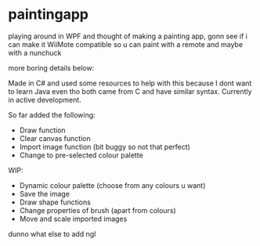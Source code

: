 # paintingapp
playing around in WPF and thought of making a painting app, gonn see if i can make it WiiMote compatible so u can paint with a remote and maybe with a nunchuck

more boring details below: 

Made in C# and used some resources to help with this because I dont want to learn Java even tho both came from C and have similar syntax. 
Currently in active development. 

So far added the following: 
- Draw function
- Clear canvas function
- Import image function (bit buggy so not that perfect)
- Change to pre-selected colour palette

WIP: 
- Dynamic colour palette (choose from any colours u want)
- Save the image
- Draw shape functions
- Change properties of brush (apart from colours)
- Move and scale imported images

dunno what else to add ngl 
